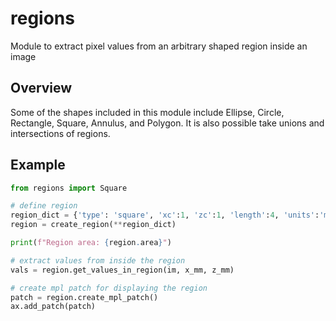 # regions
Module to extract pixel values from an arbitrary shaped region inside an image

## Overview
Some of the shapes included in this module include Ellipse, Circle, Rectangle, Square, Annulus, and Polygon. It is also possible take unions and intersections of regions.

## Example
```python
from regions import Square

# define region
region_dict = {'type': 'square', 'xc':1, 'zc':1, 'length':4, 'units':'mm'}
region = create_region(**region_dict)

print(f"Region area: {region.area}")

# extract values from inside the region
vals = region.get_values_in_region(im, x_mm, z_mm)

# create mpl patch for displaying the region
patch = region.create_mpl_patch()
ax.add_patch(patch)

```
